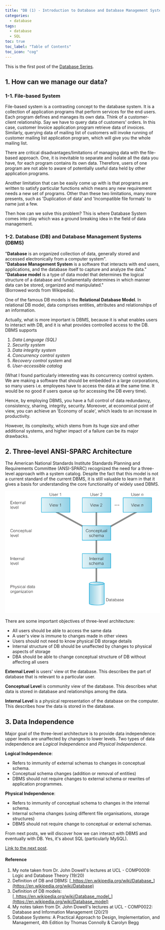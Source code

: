```yaml
---
title: "DB (1) - Introduction to Database and Database Management Systems(DBMS)"
categories:
  - database
tags:
  - database
  - SQL
toc: true
toc_label: "Table of Contents"
toc_icon: "cog"
---
```

This is the first post of the [Database Series](https://kimdanny.github.io/categories/#database).

## 1. How can we manage our data?
### 1-1. File-based System
File-based system is a contrasting concept to the database system.
It is a collection of application programs that perform services for the end users.
Each program defines and manages its own data. Think of a customer-client relationship.
Say we have to query data of customers' orders. In this case, customer Invoice application program retrieve data of invoices.
Similarly, querying data of mailing list of customers will invoke running of customer mailing list application program, which will give you the whole mailing list.  

There are critical disadvantages/limitations of managing data with the file-based approach.
One, it is inevitable to separate and isolate all the data you have, for each program contains its own data.
Therefore, users of one program are not able to aware of potentially useful data held by other application programs.  

Another limitation that can be easily come up with is that programs are written to satisfy particular functions which means
any new requirement needs a new set of programs. Other than these two limitations, many more presents, such as
'Duplication of data' and 'Incompatible file formats' to name just a few.  

Then how can we solve this problem? This is where Database System comes into play which was a ground breaking idea in the field of data management.

### 1-2. Database (DB) and Database Management Systems (DBMS)
"**Database** is an organized collection of data, generally stored and accessed electronically from a computer system".  
"**Database Management System** is a software that interacts with end users, applications, and the database itself to capture and analyze the data."  
"**Database model** is a type of data model that determines the logical structure of a database and fundamentally determines in which manner data can be stored, organized and manipulated."  
(Borrowed words from Wikipedia).  

One of the famous DB models is the **Relational Database Model**. In relational DB model,
data comprises entities, attributes and relationships of an information.

Actually, what is more important is DBMS, because it is what enables users to interact with DB, and it is what provides controlled access to the DB.
DBMS supports 
1. _Data Language (SQL)_ 
2. _Security system_ 
3. _Data integrity system_ 
4. _Concurrency control system_ 
5. _Recovery control system_ and 
6. _User-accessible catalog_  

(What I found particularly interesting was its concurrency control system. We are making a software that should be embedded in a large corporations, so many users i.e. employees have to access the data at the same time.
It would be no good if users queue up for accessing the DB every time).  

Hence, by employing DBMS, you have a full control of data redundancy, consistency, sharing, integrity, security.
Moreover, at economical point of view, you can achieve an 'Economy of scale', which leads to an increase in productivity.  

However, its complexity, which stems from its huge size and other additional systems, and higher impact of a failure can be its major drawbacks.  

## 2. Three-level ANSI-SPARC Architecture
The American National Standards Institute Standards Planning and Requirements Committee (ANSI-SPARC) 
recognized the need for a three-level approach with a system catalog.
Despite the fact that this model is not a current standard of the current DBMS, it is still valuable to learn 
in that it gives a basis for understanding the core functionality of widely used DBMS.

![relational DB](/images/db/three-level-ansi-sparc.png)     

There are some important objectives of three-level architecture:
- All users should be able to access the same data
- A user's view is immune to changes made in other views
- Users should not need to know physical DB storage details
- Internal structure of DB should be unaffected by changes to physical aspects of storage
- DBA should be able to change conceptual structure of DB without affecting all users

**External Level** is users' view ot the database. 
This describes the part of database that is relevant to a particular user.  

**Conceptual Level** is community view of the database.
This describes what data is stored in database and relationships among the data.  

**Internal Level** is a physical representation of the database on the computer. 
This describes how the data is stored in the database.

## 3. Data Independence
Major goal of the three-level architecture is to provide data independence: upper levels are unaffected by 
changes to lower levels. Two types of data independence are _Logical Independence_ and _Physical Independence_.  

**Logical Independence**:
- Refers to immunity of external schemas to changes in conceptual schema.
- Conceptual schema changes (addition or removal of entities)
- DBMS should not require changes to external schema or rewrites of application programmes.

**Physical Independence**:
- Refers to immunity of conceptual schema to changes in the internal schema.
- Internal schema changes (using different file organisations, storage structures)
- DBMS should not require change to conceptual or external schemas.




From next posts, we will discover how we can interact with DBMS and eventually with DB. Yes, it's about SQL (particularly MySQL).  

[Link to the next post](https://kimdanny.github.io/database/mysql-1/).  

#### Reference
1. My note taken from Dr. John Dowell's lectures at UCL - COMP0009: Logic and Database Theory (19/20)
2. Definition of DB and DBMS: [_https://en.wikipedia.org/wiki/Database_](https://en.wikipedia.org/wiki/Database)
3. Definition of DB models: [_https://en.wikipedia.org/wiki/Database_model_](https://en.wikipedia.org/wiki/Database_model)
4. My notes taken from Dr. John Dowell's lectures at UCL - COMP0022: Database and Information Management (20/21)
5. Database Systems: A Practical Approach to Design, Implementation, and Management, 4th Edition by Thomas Connolly & Carolyn Begg
